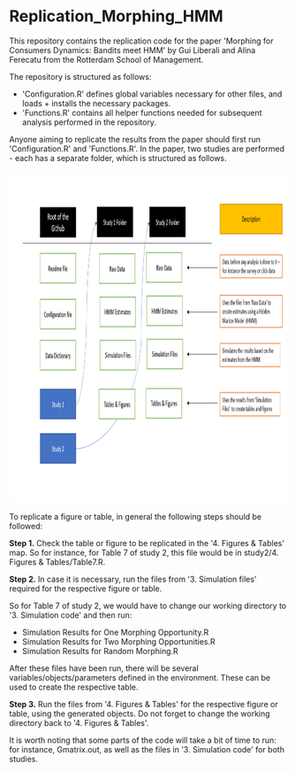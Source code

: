 # Replication_Morphing_HMM

This repository contains the replication code for the paper 'Morphing for Consumers Dynamics: Bandits meet HMM' by Gui Liberali and Alina Ferecatu from the Rotterdam School of Management. 

The repository is structured as follows:
- 'Configuration.R' defines global variables necessary for other files, and loads + installs the necessary packages.
- 'Functions.R' contains all helper functions needed for subsequent analysis performed in the repository. 

Anyone aiming to replicate the results from the paper should first run 'Configuration.R' and 'Functions.R'. In the paper, two studies are performed - each has a separate folder, which is structured as follows. 

<p>
    <img src="Repository Overview.PNG" width="800" height="600" />
</p>

To replicate a figure or table, in general the following steps should be followed:

**Step 1.** Check the table or figure to be replicated in the '4. Figures & Tables' map.
So for instance, for Table 7 of study 2, this file would be in study2/4. Figures & Tables/Table7.R. 

**Step 2.** In case it is necessary, run the files from '3. Simulation files' required for the respective figure or table.

So for Table 7 of study 2, we would have to change our working directory to '3. Simulation code' and then run: 

* Simulation Results for One Morphing Opportunity.R
* Simulation Results for Two Morphing Opportunities.R
* Simulation Results for Random Morphing.R

After these files have been run, there will be several variables/objects/parameters defined in the environment. These can be used to create the respective table. 

**Step 3.** Run the files from '4. Figures & Tables' for the respective figure or table, using the generated objects. Do not forget to change the working directory back to '4. Figures & Tables'. 

It is worth noting that some parts of the code will take a bit of time to run: for instance, Gmatrix.out, as well as the files in '3. Simulation code' for both studies. 
